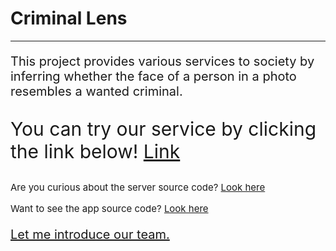 <h1> Criminal Lens </h1>

<hr>

<p style="font-size: 20px;">
    This project provides various services to society by inferring whether the face of a person in a photo resembles a wanted criminal.
</p>
<p style="font-size: 30px;">
    You can try our service by clicking the link below! <a href="https://crimilens.streamlit.app/">Link</a>
</p>
<p style="font-size: 15px;">
    Are you curious about the server source code? <a href="https://github.com/brainai-tteokbokki/criminal-lens/tree/server">Look here</a>
</p>
<p style="font-size: 15px;">
    Want to see the app source code? <a href="https://github.com/brainai-tteokbokki/criminal-lens/tree/server">Look here</a>
</p>

<p style="font-size: 20px;">
    <a href="https://sites.google.com/view/teamtteokbokki/home-%ED%99%88">Let me introduce our team.</a>
</p>

